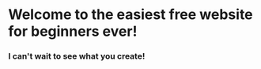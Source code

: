 # Welcome to the easiest free website for beginners ever!

### I can't wait to see what you create!
